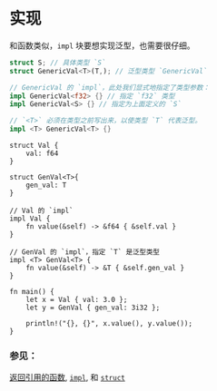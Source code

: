 # 实现

和函数类似，`impl` 块要想实现泛型，也需要很仔细。

```rust
struct S; // 具体类型 `S`
struct GenericVal<T>(T,); // 泛型类型 `GenericVal`

// GenericVal 的 `impl`，此处我们显式地指定了类型参数：
impl GenericVal<f32> {} // 指定 `f32` 类型
impl GenericVal<S> {} // 指定为上面定义的 `S`

// `<T>` 必须在类型之前写出来，以使类型 `T` 代表泛型。
impl <T> GenericVal<T> {}
```

```rust,editable
struct Val {
    val: f64
}

struct GenVal<T>{
    gen_val: T
}

// Val 的 `impl`
impl Val {
    fn value(&self) -> &f64 { &self.val }
}

// GenVal 的 `impl`，指定 `T` 是泛型类型
impl <T> GenVal<T> {
    fn value(&self) -> &T { &self.gen_val }
}

fn main() {
    let x = Val { val: 3.0 };
    let y = GenVal { gen_val: 3i32 };
    
    println!("{}, {}", x.value(), y.value());
}
```

### 参见：

[返回引用的函数][fn], [`impl`][methods], 和 [`struct`][structs]


[fn]: ../scope/lifetime/fn.md
[methods]: ../fn/methods.md
[specialization_plans]: https://blog.rust-lang.org/2015/05/11/traits.html#the-future
[structs]: ../custom_types/structs.md